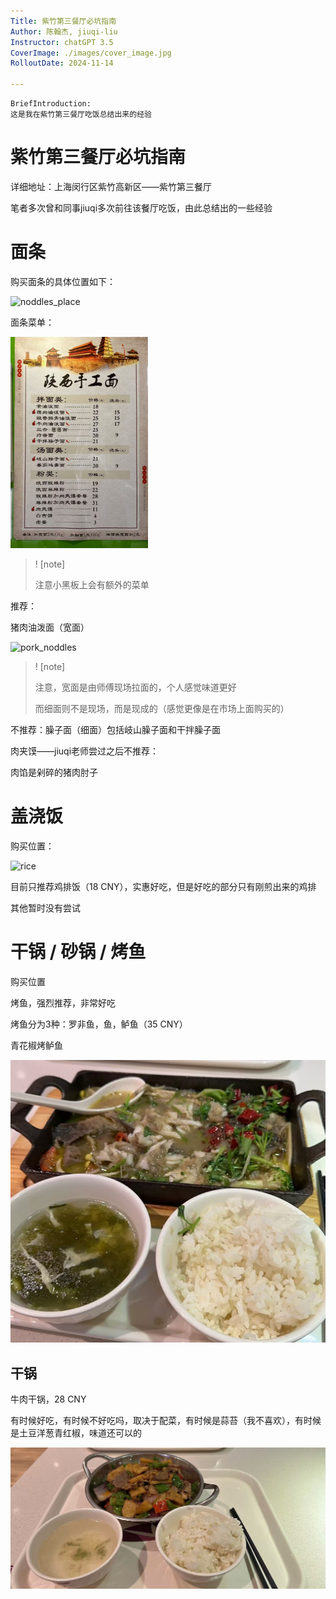 ```yaml
---
Title: 紫竹第三餐厅必坑指南
Author: 陈翰杰, jiuqi-liu
Instructor: chatGPT 3.5
CoverImage: ./images/cover_image.jpg
RolloutDate: 2024-11-14

---
```


```
BriefIntroduction: 
这是我在紫竹第三餐厅吃饭总结出来的经验
```

<!-- split -->

# 紫竹第三餐厅必坑指南

详细地址：上海闵行区紫竹高新区——紫竹第三餐厅

笔者多次曾和同事jiuqi多次前往该餐厅吃饭，由此总结出的一些经验



# 面条

购买面条的具体位置如下：

![noddles_place](./image/noddles_palce.png)

面条菜单：

<img src="./images/noddles-menu.jpg" alt="menu" style="zoom:33%;" />

> ! [note]
>
> 注意小黑板上会有额外的菜单

推荐：

猪肉油泼面（宽面）

![pork_noddles](./image/)

> ! [note]
>
> 注意，宽面是由师傅现场拉面的，个人感觉味道更好
>
> 而细面则不是现场，而是现成的（感觉更像是在市场上面购买的）

不推荐：臊子面（细面）包括岐山臊子面和干拌臊子面

肉夹馍——jiuqi老师尝过之后不推荐：

肉馅是剁碎的猪肉肘子

# 盖浇饭

购买位置：

![rice](./image/test)

目前只推荐鸡排饭（18 CNY），实惠好吃，但是好吃的部分只有刚煎出来的鸡排

其他暂时没有尝试



# 干锅 / 砂锅 / 烤鱼

购买位置





烤鱼，强烈推荐，非常好吃

烤鱼分为3种：罗非鱼，鱼，鲈鱼（35 CNY）

青花椒烤鲈鱼

<img src="./images/grilled-fish.jpg" alt="fish" style="zoom:50%;" />

## 干锅

牛肉干锅，28 CNY

有时候好吃，有时候不好吃吗，取决于配菜，有时候是蒜苔（我不喜欢），有时候是土豆洋葱青红椒，味道还可以的

<img src="./images/dry-pot-beef.jpg" alt="beef" style="zoom:50%;" />